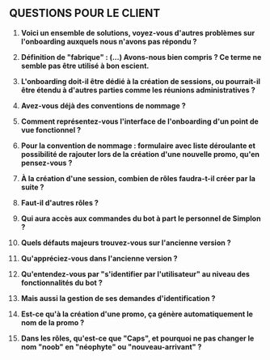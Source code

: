 ## QUESTIONS POUR LE CLIENT

1. **Voici un ensemble de solutions, voyez-vous d'autres problèmes sur l'onboarding auxquels nous n'avons pas répondu ?**

2. **Définition de "fabrique" : (...) Avons-nous bien compris ? Ce terme ne semble pas être utilisé à bon escient.**

3. **L'onboarding doit-il être dédié à la création de sessions, ou pourrait-il être étendu à d'autres parties comme les réunions administratives ?**

4. **Avez-vous déjà des conventions de nommage ?**

5. **Comment représentez-vous l'interface de l'onboarding d'un point de vue fonctionnel ?**

6. **Pour la convention de nommage : formulaire avec liste déroulante et possibilité de rajouter lors de la création d'une nouvelle promo, qu'en pensez-vous ?**

7. **À la création d'une session, combien de rôles faudra-t-il créer par la suite ?**

8. **Faut-il d'autres rôles ?**

9. **Qui aura accès aux commandes du bot à part le personnel de Simplon ?**

10. **Quels défauts majeurs trouvez-vous sur l'ancienne version ?**

11. **Qu'appréciez-vous dans l'ancienne version ?**

12. **Qu'entendez-vous par "s'identifier par l'utilisateur" au niveau des fonctionnalités du bot ?**

13. **Mais aussi la gestion de ses demandes d'identification ?**

14. **Est-ce qu'à la création d'une promo, ça génère automatiquement le nom de la promo ?**

15. **Dans les rôles, qu'est-ce que "Caps", et pourquoi ne pas changer le nom "noob" en "néophyte" ou "nouveau-arrivant" ?**